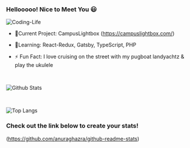 ### Hellooooo! Nice to Meet You 😃

![Coding-Life](https://media.giphy.com/media/fAnzw6YK33jMwzp5wp/giphy.gif)

-  🔭Current Project: CampusLightbox (https://campuslightbox.com/)

-  🌱Learning: React-Redux, Gatsby, TypeScript, PHP

- ⚡ Fun Fact: I love cruising on the street with my pugboat landyachtz & play the ukulele

<br/>

  ![Github Stats](https://github-readme-stats.vercel.app/api?username=LanguageXange&show_icons=true&theme=dracula)

<br/>


![Top Langs](https://github-readme-stats.vercel.app/api/top-langs/?username=LanguageXange&layout=compact)


### Check out the link below to create your stats!

(https://github.com/anuraghazra/github-readme-stats)
 


<!--
**LanguageXange/LanguageXange** is a ✨ _special_ ✨ repository because its `README.md` (this file) appears on your GitHub profile.

Here are some ideas to get you started:

-  I’m currently working on ...
-  I’m currently learning ...
- 👯 I’m looking to collaborate on ...
- 🤔 I’m looking for help with ...
- 💬 Ask me about ...
- 📫 How to reach me: ...
- 😄 Pronouns: ...
-  Fun fact: ...
-->
